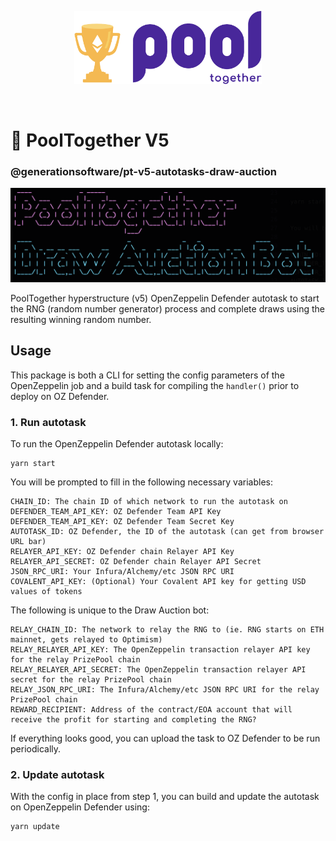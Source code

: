 <p align="center">
  <img src="https://raw.githubusercontent.com/GenerationSoftware/pt-v5-utils-js-beta/main/img/pooltogether-logo--purple@2x.png?raw=true" alt="PoolTogether Brand" style="max-width:100%;" width="300">
</p>

<br />

# 🤖 PoolTogether V5

### @generationsoftware/pt-v5-autotasks-draw-auction

![title image for PoolTogether Draw Auction Bot](https://github.com/generationsoftware/pt-v5-autotasks/raw/main/packages/draw-auction/draw-auction-img.png "title image for PoolTogether Draw Auction Bot")

PoolTogether hyperstructure (v5) OpenZeppelin Defender autotask to start the RNG (random number generator) process and complete draws using the resulting winning random number.

## Usage

This package is both a CLI for setting the config parameters of the OpenZeppelin job and a build task for compiling the `handler()` prior to deploy on OZ Defender.

### 1. Run autotask

To run the OpenZeppelin Defender autotask locally:

```
yarn start
```

You will be prompted to fill in the following necessary variables:

```
CHAIN_ID: The chain ID of which network to run the autotask on
DEFENDER_TEAM_API_KEY: OZ Defender Team API Key
DEFENDER_TEAM_API_KEY: OZ Defender Team Secret Key
AUTOTASK_ID: OZ Defender, the ID of the autotask (can get from browser URL bar)
RELAYER_API_KEY: OZ Defender chain Relayer API Key
RELAYER_API_SECRET: OZ Defender chain Relayer API Secret
JSON_RPC_URI: Your Infura/Alchemy/etc JSON RPC URI
COVALENT_API_KEY: (Optional) Your Covalent API key for getting USD values of tokens
```

The following is unique to the Draw Auction bot:

```
RELAY_CHAIN_ID: The network to relay the RNG to (ie. RNG starts on ETH mainnet, gets relayed to Optimism)
RELAY_RELAYER_API_KEY: The OpenZeppelin transaction relayer API key for the relay PrizePool chain
RELAY_RELAYER_API_SECRET: The OpenZeppelin transaction relayer API secret for the relay PrizePool chain
RELAY_JSON_RPC_URI: The Infura/Alchemy/etc JSON RPC URI for the relay PrizePool chain
REWARD_RECIPIENT: Address of the contract/EOA account that will receive the profit for starting and completing the RNG?
```

If everything looks good, you can upload the task to OZ Defender to be run periodically.

### 2. Update autotask

With the config in place from step 1, you can build and update the autotask on OpenZeppelin Defender using:

```
yarn update
```

